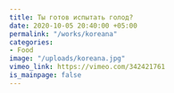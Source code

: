 ```yaml
---
title: Ты готов испытать голод?
date: 2020-10-05 20:40:00 +05:00
permalink: "/works/koreana"
categories:
- Food
image: "/uploads/koreana.jpg"
vimeo_link: https://vimeo.com/342421761
is_mainpage: false
---
```



